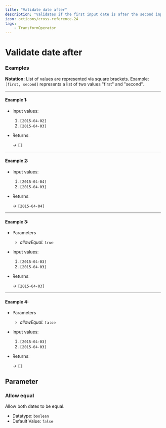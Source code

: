 ```yaml
---
title: "Validate date after"
description: "Validates if the first input date is after the second input date. Outputs the first input if the validation is successful."
icon: octicons/cross-reference-24
tags: 
    - TransformOperator
---
```

# Validate date after
<!-- This file was generated - DO NOT CHANGE IT MANUALLY -->




### Examples

**Notation:** List of values are represented via square brackets. Example: `[first, second]` represents a list of two values "first" and "second".

---
#### Example 1:

* Input values:
  1. `[2015-04-02]`
  2. `[2015-04-03]`

* Returns:

  → `[]`


---
#### Example 2:

* Input values:
  1. `[2015-04-04]`
  2. `[2015-04-03]`

* Returns:

  → `[2015-04-04]`


---
#### Example 3:

* Parameters
  * *allowEqual*: `true`

* Input values:
  1. `[2015-04-03]`
  2. `[2015-04-03]`

* Returns:

  → `[2015-04-03]`


---
#### Example 4:

* Parameters
  * *allowEqual*: `false`

* Input values:
  1. `[2015-04-03]`
  2. `[2015-04-03]`

* Returns:

  → `[]`




## Parameter

### Allow equal

Allow both dates to be equal.

- Datatype: `boolean`
- Default Value: `false`



